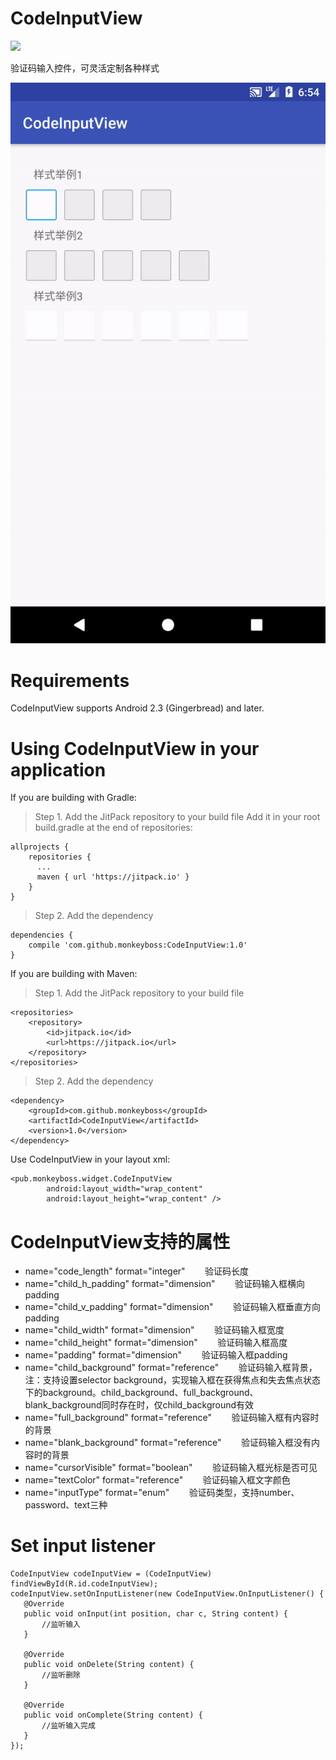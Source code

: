 # CodeInputView
[![](https://jitpack.io/v/monkeyboss/CodeInputView.svg)](https://jitpack.io/#monkeyboss/CodeInputView)

验证码输入控件，可灵活定制各种样式

![Image of Yaktocat](https://github.com/monkeyboss/CodeInputView/blob/master/gif/1.0.gif)

# Requirements
CodeInputView supports Android 2.3 (Gingerbread) and later.

# Using CodeInputView in your application
If you are building with Gradle:
>Step 1. Add the JitPack repository to your build file
Add it in your root build.gradle at the end of repositories:
```
allprojects {
    repositories {
      ...
      maven { url 'https://jitpack.io' }
    }
}
```
>Step 2. Add the dependency
```
dependencies {
    compile 'com.github.monkeyboss:CodeInputView:1.0'
}
```
If you are building with Maven:
>Step 1. Add the JitPack repository to your build file
```
<repositories>
    <repository>
        <id>jitpack.io</id>
        <url>https://jitpack.io</url>
    </repository>
</repositories>
```
>Step 2. Add the dependency
```
<dependency>
    <groupId>com.github.monkeyboss</groupId>
    <artifactId>CodeInputView</artifactId>
    <version>1.0</version>
</dependency>
```
Use CodeInputView in your layout xml:
```
<pub.monkeyboss.widget.CodeInputView
        android:layout_width="wrap_content"
        android:layout_height="wrap_content" />
```
# CodeInputView支持的属性
 * name="code_length" format="integer"         验证码长度
 * name="child_h_padding" format="dimension"         验证码输入框横向padding
 * name="child_v_padding" format="dimension"         验证码输入框垂直方向padding
 * name="child_width" format="dimension"         验证码输入框宽度
 * name="child_height" format="dimension"         验证码输入框高度
 * name="padding" format="dimension"         验证码输入框padding
 * name="child_background" format="reference"         验证码输入框背景，注：支持设置selector background，实现输入框在获得焦点和失去焦点状态下的background。child_background、full_background、blank_background同时存在时，仅child_background有效
 * name="full_background" format="reference"         验证码输入框有内容时的背景
 * name="blank_background" format="reference"         验证码输入框没有内容时的背景
 * name="cursorVisible" format="boolean"         验证码输入框光标是否可见
 * name="textColor" format="reference"         验证码输入框文字颜色
 * name="inputType" format="enum"         验证码类型，支持number、password、text三种
 
 # Set input listener
 ```
CodeInputView codeInputView = (CodeInputView) findViewById(R.id.codeInputView);
codeInputView.setOnInputListener(new CodeInputView.OnInputListener() {
    @Override
    public void onInput(int position, char c, String content) {
        //监听输入
    }

    @Override
    public void onDelete(String content) {
        //监听删除
    }

    @Override
    public void onComplete(String content) {
        //监听输入完成
    }
});
 ```
